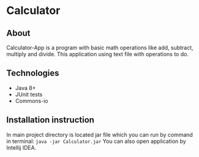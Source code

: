 # Calculator
## About
Calculator-App is a program with basic math operations like add, subtract, multiply and divide. This application using text file with operations to do.
## Technologies
- Java 8+
- JUnit tests
- Commons-io
## Installation instruction
In main project directory is located jar file which you can run by command in terminal:
`java -jar Calculator.jar`
You can also open application by Intellij IDEA.
